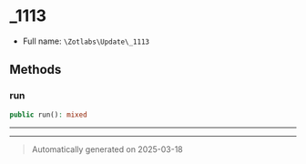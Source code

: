 
# _1113





* Full name: `\Zotlabs\Update\_1113`




## Methods


### run



```php
public run(): mixed
```












***


***
> Automatically generated on 2025-03-18
